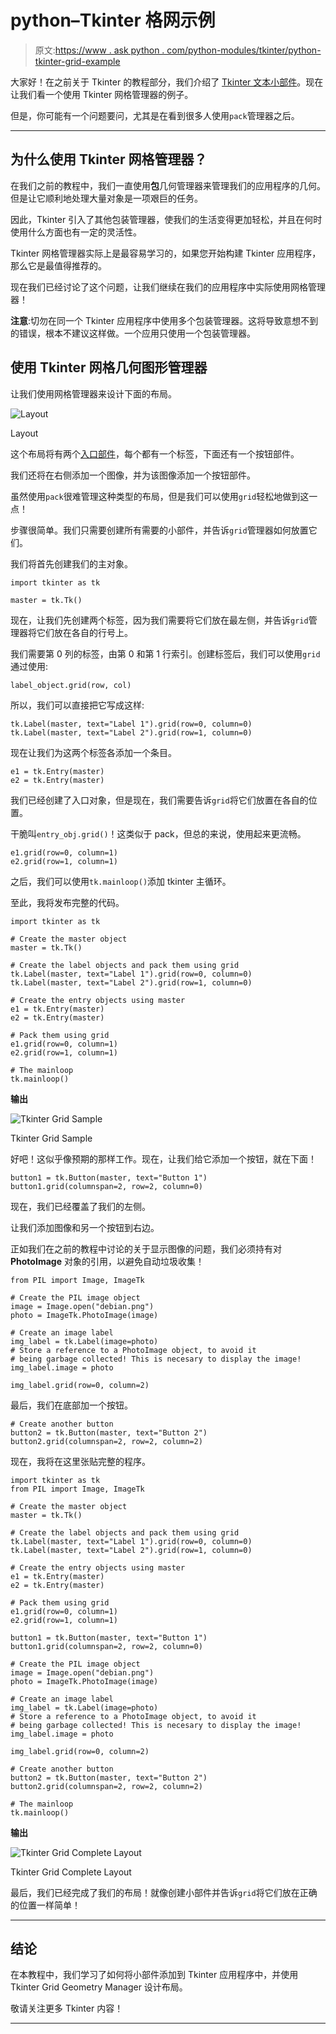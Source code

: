 # python–Tkinter 格网示例

> 原文:[https://www . ask python . com/python-modules/tkinter/python-tkinter-grid-example](https://www.askpython.com/python-modules/tkinter/python-tkinter-grid-example)

大家好！在之前关于 Tkinter 的教程部分，我们介绍了 [Tkinter 文本小部件](https://www.askpython.com/python-modules/tkinter/tkinter-text-widget-tkinter-scrollbar)。现在让我们看一个使用 Tkinter 网格管理器的例子。

但是，你可能有一个问题要问，尤其是在看到很多人使用`pack`管理器之后。

* * *

## 为什么使用 Tkinter 网格管理器？

在我们之前的教程中，我们一直使用**包**几何管理器来管理我们的应用程序的几何。但是让它顺利地处理大量对象是一项艰巨的任务。

因此，Tkinter 引入了其他包装管理器，使我们的生活变得更加轻松，并且在何时使用什么方面也有一定的灵活性。

Tkinter 网格管理器实际上是最容易学习的，如果您开始构建 Tkinter 应用程序，那么它是最值得推荐的。

现在我们已经讨论了这个问题，让我们继续在我们的应用程序中实际使用网格管理器！

**注意**:切勿在同一个 Tkinter 应用程序中使用多个包装管理器。这将导致意想不到的错误，根本不建议这样做。一个应用只使用一个包装管理器。

## 使用 Tkinter 网格几何图形管理器

让我们使用网格管理器来设计下面的布局。

![Layout](../Images/ee735d43161d75390bd711c5e78c7286.png)

Layout

这个布局将有两个[入口部件](https://www.askpython.com/python-modules/tkinter/tkinter-entry-widget)，每个都有一个标签，下面还有一个按钮部件。

我们还将在右侧添加一个图像，并为该图像添加一个按钮部件。

虽然使用`pack`很难管理这种类型的布局，但是我们可以使用`grid`轻松地做到这一点！

步骤很简单。我们只需要创建所有需要的小部件，并告诉`grid`管理器如何放置它们。

我们将首先创建我们的主对象。

```
import tkinter as tk

master = tk.Tk()

```

现在，让我们先创建两个标签，因为我们需要将它们放在最左侧，并告诉`grid`管理器将它们放在各自的行号上。

我们需要第 0 列的标签，由第 0 和第 1 行索引。创建标签后，我们可以使用`grid`通过使用:

```
label_object.grid(row, col)

```

所以，我们可以直接把它写成这样:

```
tk.Label(master, text="Label 1").grid(row=0, column=0)
tk.Label(master, text="Label 2").grid(row=1, column=0)

```

现在让我们为这两个标签各添加一个条目。

```
e1 = tk.Entry(master)
e2 = tk.Entry(master)

```

我们已经创建了入口对象，但是现在，我们需要告诉`grid`将它们放置在各自的位置。

干脆叫`entry_obj.grid()`！这类似于 pack，但总的来说，使用起来更流畅。

```
e1.grid(row=0, column=1)
e2.grid(row=1, column=1)

```

之后，我们可以使用`tk.mainloop()`添加 tkinter 主循环。

至此，我将发布完整的代码。

```
import tkinter as tk

# Create the master object
master = tk.Tk()

# Create the label objects and pack them using grid
tk.Label(master, text="Label 1").grid(row=0, column=0)
tk.Label(master, text="Label 2").grid(row=1, column=0)

# Create the entry objects using master
e1 = tk.Entry(master)
e2 = tk.Entry(master)

# Pack them using grid
e1.grid(row=0, column=1)
e2.grid(row=1, column=1)

# The mainloop
tk.mainloop()

```

**输出**

![Tkinter Grid Sample](../Images/4ae17dd4e393a6d70f12faf3b3f19d9f.png)

Tkinter Grid Sample

好吧！这似乎像预期的那样工作。现在，让我们给它添加一个按钮，就在下面！

```
button1 = tk.Button(master, text="Button 1")
button1.grid(columnspan=2, row=2, column=0)

```

现在，我们已经覆盖了我们的左侧。

让我们添加图像和另一个按钮到右边。

正如我们在之前的教程中讨论的关于显示图像的问题，我们必须持有对 **PhotoImage** 对象的引用，以避免自动垃圾收集！

```
from PIL import Image, ImageTk

# Create the PIL image object
image = Image.open("debian.png")
photo = ImageTk.PhotoImage(image)

# Create an image label
img_label = tk.Label(image=photo)
# Store a reference to a PhotoImage object, to avoid it
# being garbage collected! This is necesary to display the image!
img_label.image = photo

img_label.grid(row=0, column=2)

```

最后，我们在底部加一个按钮。

```
# Create another button
button2 = tk.Button(master, text="Button 2")
button2.grid(columnspan=2, row=2, column=2)

```

现在，我将在这里张贴完整的程序。

```
import tkinter as tk
from PIL import Image, ImageTk

# Create the master object
master = tk.Tk()

# Create the label objects and pack them using grid
tk.Label(master, text="Label 1").grid(row=0, column=0)
tk.Label(master, text="Label 2").grid(row=1, column=0)

# Create the entry objects using master
e1 = tk.Entry(master)
e2 = tk.Entry(master)

# Pack them using grid
e1.grid(row=0, column=1)
e2.grid(row=1, column=1)

button1 = tk.Button(master, text="Button 1")
button1.grid(columnspan=2, row=2, column=0)

# Create the PIL image object
image = Image.open("debian.png")
photo = ImageTk.PhotoImage(image)

# Create an image label
img_label = tk.Label(image=photo)
# Store a reference to a PhotoImage object, to avoid it
# being garbage collected! This is necesary to display the image!
img_label.image = photo

img_label.grid(row=0, column=2)

# Create another button
button2 = tk.Button(master, text="Button 2")
button2.grid(columnspan=2, row=2, column=2)

# The mainloop
tk.mainloop()

```

**输出**

![Tkinter Grid Complete Layout](../Images/c0a50979be41b29e9d119e0f6b05814c.png)

Tkinter Grid Complete Layout

最后，我们已经完成了我们的布局！就像创建小部件并告诉`grid`将它们放在正确的位置一样简单！

* * *

## 结论

在本教程中，我们学习了如何将小部件添加到 Tkinter 应用程序中，并使用 Tkinter Grid Geometry Manager 设计布局。

敬请关注更多 Tkinter 内容！

* * *